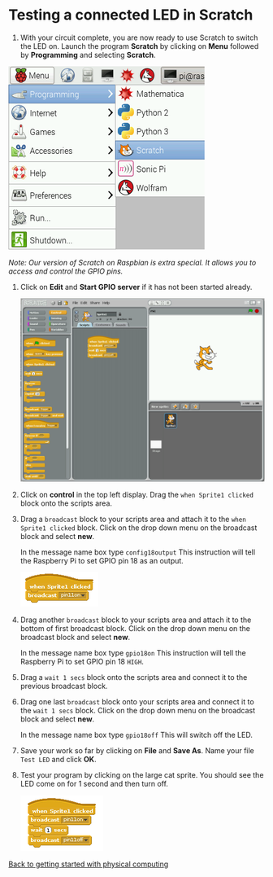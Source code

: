 # Testing a connected LED in Scratch

1.  With your circuit complete, you are now ready to use Scratch to switch the LED on. Launch the program **Scratch** by clicking on **Menu** followed by **Programming** and selecting **Scratch**. 

 ![](images/scratch-icon.png)

 *Note: Our version of Scratch on Raspbian is extra special. It allows you to access and control the GPIO pins.* 

1. Click on **Edit** and **Start GPIO server** if it has not been started already.

    ![](images/Scratch-interface.png "The Scratch Interface")

1.  Click on **control** in the top left display. Drag the `when Sprite1 clicked` block onto the scripts area. 

1. Drag a `broadcast` block to your scripts area and attach it to the `when Sprite1 clicked` block. Click on the drop down menu on the broadcast block and select **new**.

    In the message name box type `config18output` This instruction will tell the Raspberry Pi to set GPIO pin 18 as an output.

    ![](images/pin11on.png)

1. Drag another `broadcast` block to your scripts area and attach it to the bottom of first broadcast block. Click on the drop down menu on the broadcast block and select **new**.

    In the message name box type `gpio18on` This instruction will tell the Raspberry Pi to set GPIO pin 18 `HIGH`.

1. Drag a `wait 1 secs` block onto the scripts area and connect it to the previous broadcast block.

1. Drag one last `broadcast` block onto your scripts area and connect it to the `wait 1 secs` block. Click on the drop down menu on the broadcast block and select **new**.

    In the message name box type `gpio18off` This will switch off the LED.

1. Save your work so far by clicking on **File** and **Save As**. Name your file `Test LED` and click **OK**.

1. Test your program by clicking on the large cat sprite. You should see the LED come on for 1 second and then turn off.

    ![](images/pin11off.png "Turn pin 11 off")

[Back to getting started with physical computing](worksheet.md)
